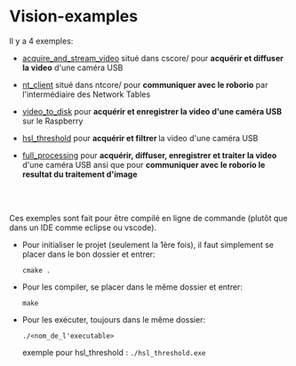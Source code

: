 # Vision-examples

Il y a 4 exemples:

- <a href="cscore/">acquire_and_stream_video</a> situé dans cscore/ pour <b>acquérir et diffuser la video</b> d'une caméra USB
    
- <a href="ntcore/">nt_client</a> situé dans ntcore/ pour <b>communiquer avec le roborio</b> par l'intermédiaire des Network Tables

- <a href="video_to_disk/">video_to_disk</a> pour <b>acquérir et enregistrer la video d'une caméra USB</b> sur le Raspberry

- <a href="hsl_threshold/">hsl_threshold</a> pour <b>acquérir et filtrer </b> la video d'une caméra USB

- <a href="full_processing/">full_processing</a> pour <b>acquérir, diffuser, enregistrer et traiter la video</b> d'une caméra USB ansi que pour <b>communiquer avec le roborio le resultat du traitement d'image</b>

<br />
<br />

Ces exemples sont fait pour être compilé en ligne de commande (plutôt que dans un IDE comme eclipse ou vscode).

- Pour initialiser le projet (seulement la 1ère fois), il faut simplement se placer dans le bon dossier et entrer:

    <code>cmake .</code>

- Pour les compiler, se placer dans le même dossier et entrer:

    <code>make</code>


- Pour les exécuter, toujours dans le même dossier:

    <code>./<nom_de_l'executable></code>
    
    exemple pour hsl_threshold : <code>./hsl_threshold.exe</code>

<br />
